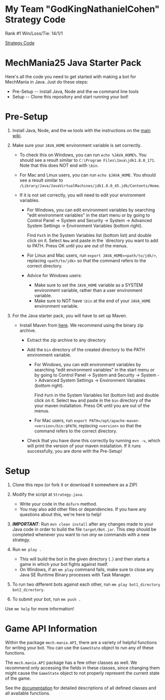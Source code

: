 # My Team "GodKingNathanielCohen" Strategy Code
Rank #1     Win/Loss/Tie: 14/1/1

[Strategy Code](https://github.com/karywjh/MechMania-2019/blob/master/src/main/java/mech/mania/StarterPack/Strategy_basic.java)

# MechMania25 Java Starter Pack

Here's all the code you need to get started with making a bot for MechMania in Java. Just do these steps:

* Pre-Setup -- install Java, Node and the `mm` command line tools
* Setup -- Clone this repository and start running your bot!

# Pre-Setup

1. Install Java, Node, and the `mm` tools with the instructions on the [main wiki](https://github.com/HoelzelJon/MechMania-25-Wiki/wiki#pre-setup). 

3. Make sure your `JAVA_HOME` environment variable is set correctly.
    * To check this on Windows, you can run `echo %JAVA_HOME%`. You should see a result similar to `C:\Program Files\Java\jdk1.8.0_171`. Note that this does NOT end with `\bin`.
    * For Mac and Linux users, you can run `echo $JAVA_HOME`. You should see a result similar to `/Library/Java/JavaVirtualMachines/jdk1.8.0_45.jdk/Contents/Home`.

    * If it is not set correctly, you will need to edit your environment variables.
        * For Windows, you can edit environment variables by searching "edit environment variables" in the start menu or by going to Control Panel -> System and Security -> System -> Advanced System Settings ->  Environment Variables (bottom right). 
        
            Find `Path` in the System Variables list (bottom list) and double click on it. Select `New` and paste in the `directory you want to add to PATH. Press OK until you are out of the menus.
            
        * For Linux and Mac users, run `export JAVA_HOME=<path/to/jdk/>`, replacing `<path/to/jdk>` so that the command refers to the correct directory.
                    
        * Advice for Windows users:
            * Make sure to set the `JAVA_HOME` variable as a SYSTEM environment variable, rather than a user environment variable.
            * Make sure to NOT have `\bin` at the end of your `JAVA_HOME` environment variable.

2. For the Java starter pack, you will have to set up Maven.
    * Install Maven from [here](https://maven.apache.org/download.cgi). We recommend using the binary zip archive.
        * Extract the zip archive to any directory
        * Add the `bin` directory of the created directory to the PATH environment variable.
            * For Windows, you can edit environment variables by searching "edit environment variables" in the start menu or by going to Control Panel -> System and Security -> System -> Advanced System Settings ->  Environment Variables (bottom right).
            
                Find `Path` in the System Variables list (bottom list) and double click on it. Select `New` and paste in the `bin` directory of the your maven installation. Press OK until you are out of the menus.
            * For Mac users, run `export PATH=/opt/apache-maven-<version>/bin:$PATH`, replacing `<version>` so that the command refers to the correct directory.
                
        * Check that you have done this correctly by running `mvn -v`, which will print the version of your maven installation. If it runs successfully, you are done with the Pre-Setup!

# Setup

1. Clone this repo (or fork it or download it somewhere as a ZIP)

2. Modify the script at `Strategy.java`.
    * Write your code in the `doTurn` method.
    * You may also add other files or dependencies. If you have any questions about this, we're here to help!

3. ___***IMPORTANT***___: Run `mvn clean install` after any changes made to your Java code in order to build the file `target/Bot.jar`. This step should be completed whenever you want to run _any_ `mm` commands with a new strategy.

4. Run `mm play .`
    * This will build the bot in the given directory (`.`) and then starts a game in which your bot fights against itself.
    * On Windows, if an `mm play` command fails, make sure to close any Java SE Runtime Binary processes with Task Manager.
5. To run two different bots against each other, run `mm play bot1_directory bot2_directory`.
6. To submit your bot, run `mm push .`

Use `mm help` for more information!

# Game API Information
Within the package `mech.mania.API`, there are a variety of helpful functions for writing your bot. You can use the `GameState` object to run any of these functions.

The `mech.mania.API` package has a few other classes as well.  We recommend only accessing the fields in these classes, since changing them might cause the `GameState` object to not properly represent the current state of the game.

See the [documentation](https://hoelzeljon.github.io/MM25-Java-Starter-Pack/) for detailed descriptions of all defined classes and all available functions.
